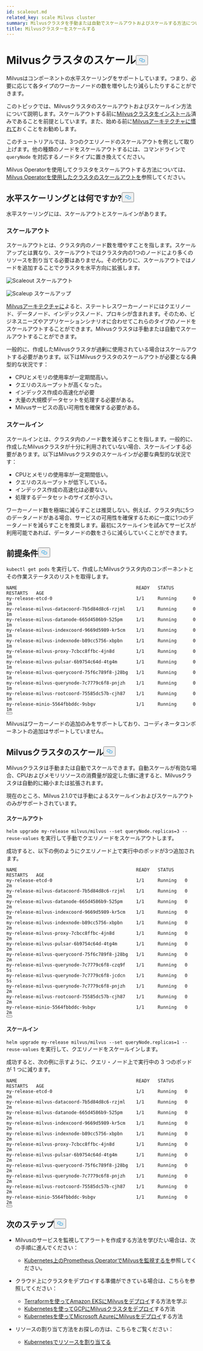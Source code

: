 ```yaml
---
id: scaleout.md
related_key: scale Milvus cluster
summary: Milvusクラスタを手動または自動でスケールアウトおよびスケールする方法について説明します。
title: Milvusクラスターをスケールする
---
```

<h1 id="Scale-a-Milvus-Cluster" class="common-anchor-header">Milvusクラスタのスケール<button data-href="#Scale-a-Milvus-Cluster" class="anchor-icon" translate="no">
      <svg translate="no"
        aria-hidden="true"
        focusable="false"
        height="20"
        version="1.1"
        viewBox="0 0 16 16"
        width="16"
      >
        <path
          fill="#0092E4"
          fill-rule="evenodd"
          d="M4 9h1v1H4c-1.5 0-3-1.69-3-3.5S2.55 3 4 3h4c1.45 0 3 1.69 3 3.5 0 1.41-.91 2.72-2 3.25V8.59c.58-.45 1-1.27 1-2.09C10 5.22 8.98 4 8 4H4c-.98 0-2 1.22-2 2.5S3 9 4 9zm9-3h-1v1h1c1 0 2 1.22 2 2.5S13.98 12 13 12H9c-.98 0-2-1.22-2-2.5 0-.83.42-1.64 1-2.09V6.25c-1.09.53-2 1.84-2 3.25C6 11.31 7.55 13 9 13h4c1.45 0 3-1.69 3-3.5S14.5 6 13 6z"
        ></path>
      </svg>
    </button></h1><p>Milvusはコンポーネントの水平スケーリングをサポートしています。つまり、必要に応じて各タイプのワーカーノードの数を増やしたり減らしたりすることができます。</p>
<p>このトピックでは、Milvusクラスタのスケールアウトおよびスケールイン方法について説明します。スケールアウトする前に<a href="/docs/ja/install_cluster-helm.md">Milvusクラスタをインストール</a>済みであることを前提としています。また、始める前に<a href="/docs/ja/architecture_overview.md">Milvusアーキテクチャに慣れて</a>おくことをお勧めします。</p>
<p>このチュートリアルでは、3つのクエリノードのスケールアウトを例として取り上げます。他の種類のノードをスケールアウトするには、コマンドラインで<code translate="no">queryNode</code> を対応するノードタイプに置き換えてください。</p>
<div class="alert note">
<p>Milvus Operatorを使用してクラスタをスケールアウトする方法については、<a href="https://github.com/zilliztech/milvus-operator/blob/main/docs/administration/scale-a-milvus-cluster.md">Milvus Operatorを使用したクラスタのスケールアウトを</a>参照してください。</p>
</div>
<h2 id="What-is-horizontal-scaling" class="common-anchor-header">水平スケーリングとは何ですか?<button data-href="#What-is-horizontal-scaling" class="anchor-icon" translate="no">
      <svg translate="no"
        aria-hidden="true"
        focusable="false"
        height="20"
        version="1.1"
        viewBox="0 0 16 16"
        width="16"
      >
        <path
          fill="#0092E4"
          fill-rule="evenodd"
          d="M4 9h1v1H4c-1.5 0-3-1.69-3-3.5S2.55 3 4 3h4c1.45 0 3 1.69 3 3.5 0 1.41-.91 2.72-2 3.25V8.59c.58-.45 1-1.27 1-2.09C10 5.22 8.98 4 8 4H4c-.98 0-2 1.22-2 2.5S3 9 4 9zm9-3h-1v1h1c1 0 2 1.22 2 2.5S13.98 12 13 12H9c-.98 0-2-1.22-2-2.5 0-.83.42-1.64 1-2.09V6.25c-1.09.53-2 1.84-2 3.25C6 11.31 7.55 13 9 13h4c1.45 0 3-1.69 3-3.5S14.5 6 13 6z"
        ></path>
      </svg>
    </button></h2><p>水平スケーリングには、スケールアウトとスケールインがあります。</p>
<h3 id="Scaling-out" class="common-anchor-header">スケールアウト</h3><p>スケールアウトとは、クラスタ内のノード数を増やすことを指します。スケールアップとは異なり、スケールアウトではクラスタ内の1つのノードにより多くのリソースを割り当てる必要はありません。その代わりに、スケールアウトではノードを追加することでクラスタを水平方向に拡張します。</p>
<p>
  
   <span class="img-wrapper"> <img translate="no" src="/docs/v2.4.x/assets/scale_out.jpg" alt="Scaleout" class="doc-image" id="scaleout" />
   </span> <span class="img-wrapper"> <span>スケールアウト</span> </span></p>
<p>
  
   <span class="img-wrapper"> <img translate="no" src="/docs/v2.4.x/assets/scale_up.jpg" alt="Scaleup" class="doc-image" id="scaleup" />
   </span> <span class="img-wrapper"> <span>スケールアップ</span> </span></p>
<p><a href="/docs/ja/architecture_overview.md">Milvusアーキテクチャに</a>よると、ステートレスワーカーノードにはクエリノード、データノード、インデックスノード、プロキシが含まれます。そのため、ビジネスニーズやアプリケーションシナリオに合わせてこれらのタイプのノードをスケールアウトすることができます。Milvusクラスタは手動または自動でスケールアウトすることができます。</p>
<p>一般的に、作成したMilvusクラスタが過剰に使用されている場合はスケールアウトする必要があります。以下はMilvusクラスタのスケールアウトが必要となる典型的な状況です：</p>
<ul>
<li>CPUとメモリの使用率が一定期間高い。</li>
<li>クエリのスループットが高くなった。</li>
<li>インデックス作成の高速化が必要</li>
<li>大量の大規模データセットを処理する必要がある。</li>
<li>Milvusサービスの高い可用性を確保する必要がある。</li>
</ul>
<h3 id="Scaling-in" class="common-anchor-header">スケールイン</h3><p>スケールインとは、クラスタ内のノード数を減らすことを指します。一般的に、作成したMilvusクラスタが十分に利用されていない場合、スケールインする必要があります。以下はMilvusクラスタのスケールインが必要な典型的な状況です：</p>
<ul>
<li>CPUとメモリの使用率が一定期間低い。</li>
<li>クエリのスループットが低下している。</li>
<li>インデックス作成の高速化は必要ない。</li>
<li>処理するデータセットのサイズが小さい。</li>
</ul>
<div class="alert note">
ワーカーノード数を極端に減らすことは推奨しない。例えば、クラスタ内に5つのデータノードがある場合、サービスの可用性を確保するために一度に1つのデータノードを減らすことを推奨します。最初にスケールインを試みてサービスが利用可能であれば、データノードの数をさらに減らしていくことができます。</div>
<h2 id="Prerequisites" class="common-anchor-header">前提条件<button data-href="#Prerequisites" class="anchor-icon" translate="no">
      <svg translate="no"
        aria-hidden="true"
        focusable="false"
        height="20"
        version="1.1"
        viewBox="0 0 16 16"
        width="16"
      >
        <path
          fill="#0092E4"
          fill-rule="evenodd"
          d="M4 9h1v1H4c-1.5 0-3-1.69-3-3.5S2.55 3 4 3h4c1.45 0 3 1.69 3 3.5 0 1.41-.91 2.72-2 3.25V8.59c.58-.45 1-1.27 1-2.09C10 5.22 8.98 4 8 4H4c-.98 0-2 1.22-2 2.5S3 9 4 9zm9-3h-1v1h1c1 0 2 1.22 2 2.5S13.98 12 13 12H9c-.98 0-2-1.22-2-2.5 0-.83.42-1.64 1-2.09V6.25c-1.09.53-2 1.84-2 3.25C6 11.31 7.55 13 9 13h4c1.45 0 3-1.69 3-3.5S14.5 6 13 6z"
        ></path>
      </svg>
    </button></h2><p><code translate="no">kubectl get pods</code> を実行して、作成したMilvusクラスタ内のコンポーネントとその作業ステータスのリストを取得します。</p>
<pre><code translate="no">NAME                                            READY   STATUS       RESTARTS   AGE
my-release-etcd-0                               1/1     Running      0          1m
my-release-milvus-datacoord-7b5d84d8c6-rzjml    1/1     Running      0          1m
my-release-milvus-datanode-665d4586b9-525pm     1/1     Running      0          1m
my-release-milvus-indexcoord-9669d5989-kr5cm    1/1     Running      0          1m
my-release-milvus-indexnode-b89cc5756-xbpbn     1/1     Running      0          1m
my-release-milvus-proxy-7cbcc8ffbc-4jn8d        1/1     Running      0          1m
my-release-milvus-pulsar-6b9754c64d-4tg4m       1/1     Running      0          1m
my-release-milvus-querycoord-75f6c789f8-j28bg   1/1     Running      0          1m
my-release-milvus-querynode-7c7779c6f8-pnjzh    1/1     Running      0          1m
my-release-milvus-rootcoord-75585dc57b-cjh87    1/1     Running      0          1m
my-release-minio-5564fbbddc-9sbgv               1/1     Running      0          1m 
<button class="copy-code-btn"></button></code></pre>
<div class="alert note">
Milvusはワーカーノードの追加のみをサポートしており、コーディネータコンポーネントの追加はサポートしていません。</div>
<h2 id="Scale-a-Milvus-cluster" class="common-anchor-header">Milvusクラスタのスケール<button data-href="#Scale-a-Milvus-cluster" class="anchor-icon" translate="no">
      <svg translate="no"
        aria-hidden="true"
        focusable="false"
        height="20"
        version="1.1"
        viewBox="0 0 16 16"
        width="16"
      >
        <path
          fill="#0092E4"
          fill-rule="evenodd"
          d="M4 9h1v1H4c-1.5 0-3-1.69-3-3.5S2.55 3 4 3h4c1.45 0 3 1.69 3 3.5 0 1.41-.91 2.72-2 3.25V8.59c.58-.45 1-1.27 1-2.09C10 5.22 8.98 4 8 4H4c-.98 0-2 1.22-2 2.5S3 9 4 9zm9-3h-1v1h1c1 0 2 1.22 2 2.5S13.98 12 13 12H9c-.98 0-2-1.22-2-2.5 0-.83.42-1.64 1-2.09V6.25c-1.09.53-2 1.84-2 3.25C6 11.31 7.55 13 9 13h4c1.45 0 3-1.69 3-3.5S14.5 6 13 6z"
        ></path>
      </svg>
    </button></h2><p>Milvusクラスタは手動または自動でスケールできます。自動スケールが有効な場合、CPUおよびメモリリソースの消費量が設定した値に達すると、Milvusクラスタは自動的に縮小または拡張されます。</p>
<p>現在のところ、Milvus 2.1.0では手動によるスケールインおよびスケールアウトのみがサポートされています。</p>
<h4 id="Scaling-out" class="common-anchor-header">スケールアウト</h4><p><code translate="no">helm upgrade my-release milvus/milvus --set queryNode.replicas=3 --reuse-values</code> を実行して手動でクエリノードをスケールアウトします。</p>
<p>成功すると、以下の例のようにクエリノード上で実行中のポッドが3つ追加されます。</p>
<pre><code translate="no">NAME                                            READY   STATUS    RESTARTS   AGE
my-release-etcd-0                               1/1     Running   0          2m
my-release-milvus-datacoord-7b5d84d8c6-rzjml    1/1     Running   0          2m
my-release-milvus-datanode-665d4586b9-525pm     1/1     Running   0          2m
my-release-milvus-indexcoord-9669d5989-kr5cm    1/1     Running   0          2m
my-release-milvus-indexnode-b89cc5756-xbpbn     1/1     Running   0          2m
my-release-milvus-proxy-7cbcc8ffbc-4jn8d        1/1     Running   0          2m
my-release-milvus-pulsar-6b9754c64d-4tg4m       1/1     Running   0          2m
my-release-milvus-querycoord-75f6c789f8-j28bg   1/1     Running   0          2m
my-release-milvus-querynode-7c7779c6f8-czq9f    1/1     Running   0          5s
my-release-milvus-querynode-7c7779c6f8-jcdcn    1/1     Running   0          5s
my-release-milvus-querynode-7c7779c6f8-pnjzh    1/1     Running   0          2m
my-release-milvus-rootcoord-75585dc57b-cjh87    1/1     Running   0          2m
my-release-minio-5564fbbddc-9sbgv               1/1     Running   0          2m
<button class="copy-code-btn"></button></code></pre>
<h4 id="Scaling-in" class="common-anchor-header">スケールイン</h4><p><code translate="no">helm upgrade my-release milvus/milvus --set queryNode.replicas=1 --reuse-values</code> を実行して、クエリノードをスケールインします。</p>
<p>成功すると、次の例に示すように、クエリ・ノード上で実行中の 3 つのポッドが 1 つに減ります。</p>
<pre><code translate="no">NAME                                            READY   STATUS    RESTARTS   AGE
my-release-etcd-0                               1/1     Running   0          2m
my-release-milvus-datacoord-7b5d84d8c6-rzjml    1/1     Running   0          2m
my-release-milvus-datanode-665d4586b9-525pm     1/1     Running   0          2m
my-release-milvus-indexcoord-9669d5989-kr5cm    1/1     Running   0          2m
my-release-milvus-indexnode-b89cc5756-xbpbn     1/1     Running   0          2m
my-release-milvus-proxy-7cbcc8ffbc-4jn8d        1/1     Running   0          2m
my-release-milvus-pulsar-6b9754c64d-4tg4m       1/1     Running   0          2m
my-release-milvus-querycoord-75f6c789f8-j28bg   1/1     Running   0          2m
my-release-milvus-querynode-7c7779c6f8-pnjzh    1/1     Running   0          2m
my-release-milvus-rootcoord-75585dc57b-cjh87    1/1     Running   0          2m
my-release-minio-5564fbbddc-9sbgv               1/1     Running   0          2m
<button class="copy-code-btn"></button></code></pre>
<h2 id="Whats-next" class="common-anchor-header">次のステップ<button data-href="#Whats-next" class="anchor-icon" translate="no">
      <svg translate="no"
        aria-hidden="true"
        focusable="false"
        height="20"
        version="1.1"
        viewBox="0 0 16 16"
        width="16"
      >
        <path
          fill="#0092E4"
          fill-rule="evenodd"
          d="M4 9h1v1H4c-1.5 0-3-1.69-3-3.5S2.55 3 4 3h4c1.45 0 3 1.69 3 3.5 0 1.41-.91 2.72-2 3.25V8.59c.58-.45 1-1.27 1-2.09C10 5.22 8.98 4 8 4H4c-.98 0-2 1.22-2 2.5S3 9 4 9zm9-3h-1v1h1c1 0 2 1.22 2 2.5S13.98 12 13 12H9c-.98 0-2-1.22-2-2.5 0-.83.42-1.64 1-2.09V6.25c-1.09.53-2 1.84-2 3.25C6 11.31 7.55 13 9 13h4c1.45 0 3-1.69 3-3.5S14.5 6 13 6z"
        ></path>
      </svg>
    </button></h2><ul>
<li><p>Milvusのサービスを監視してアラートを作成する方法を学びたい場合は、次の手順に進んでください：</p>
<ul>
<li><a href="/docs/ja/monitor.md">Kubernetes上のPrometheus OperatorでMilvusを監視するを</a>参照してください。</li>
</ul></li>
<li><p>クラウド上にクラスタをデプロイする準備ができている場合は、こちらを参照してください：</p>
<ul>
<li><a href="/docs/ja/eks.md">Terraformを使ってAmazon EKSにMilvusをデプロイ</a>する方法を学ぶ</li>
<li><a href="/docs/ja/gcp.md">Kubernetesを使ってGCPにMilvusクラスタをデプロイ</a>する方法</li>
<li><a href="/docs/ja/azure.md">Kubernetesを使ってMicrosoft AzureにMilvusをデプロイ</a>する方法</li>
</ul></li>
<li><p>リソースの割り当て方法をお探しの方は、こちらをご覧ください：</p>
<ul>
<li><a href="/docs/ja/allocate.md#standalone">Kubernetesでリソースを割り当てる</a></li>
</ul></li>
</ul>
